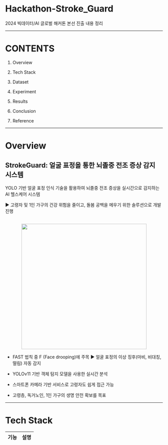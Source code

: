 # Hackathon-Stroke_Guard

2024 빅데이터/AI 글로벌 해커톤 본선 진출 내용 정리

----------
# CONTENTS
1. Overview

2. Tech Stack

3. Dataset

4. Experiment

5. Results

6. Conclusion

7. Reference

-------
# Overview
<h2>StrokeGuard: 얼굴 표정을 통한 뇌졸중 전조 증상 감지 시스템</h2>
YOLO 기반 얼굴 표정 인식 기술을 활용하여 뇌졸중 전조 증상을 실시간으로 감지하는 AI 헬스케어 시스템

:arrow_forward: 고령자 및 1인 가구의 건강 위험을 줄이고, 돌봄 공백을 메우기 위한 솔루션으로 개발 진행<br>
<br>
<p align=center><img src="https://github.com/user-attachments/assets/84812323-e068-4c65-86f6-f8d2f95dd5bb" width="400" height="400"/></p>

- FAST 법칙 중 F (Face drooping)에 주목 :arrow_forward: 얼굴 표정의 이상 징후(마비, 비대칭, 떨림) 자동 감지

- YOLOv11 기반 객체 탐지 모델을 사용한 실시간 분석

- 스마트폰 카메라 기반 서비스로 고령자도 쉽게 접근 가능

- 고령층, 독거노인, 1인 가구의 생명 안전 확보를 목표

------
# Tech Stack
|기능|설명|
|--------------|------------|

